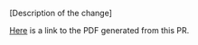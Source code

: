 [Description of the change]

[Here](https://s3.amazonaws.com/stephan-misc/paper/branch-MYBRANCH.pdf) is a link to the PDF generated from this PR.
